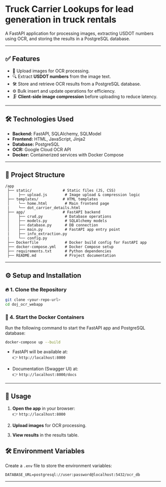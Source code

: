 # Truck Carrier Lookups for lead generation in truck rentals

A FastAPI application for processing images, extracting USDOT numbers using OCR, and storing the results in a PostgreSQL database.

---

## ✅ Features
- 📸 Upload images for OCR processing.  
- 🔍 Extract **USDOT numbers** from the image text.  
- 🛠️ Store and retrieve OCR results from a PostgreSQL database.  
- ⚙️ Bulk insert and update operations for efficiency.  
- 🗜️ **Client-side image compression** before uploading to reduce latency.  

---

## 🛠️ Technologies Used
- **Backend:** FastAPI, SQLAlchemy, SQLModel  
- **Frontend:** HTML, JavaScript, Jinja2  
- **Database:** PostgreSQL  
- **OCR:** Google Cloud OCR API  
- **Docker:** Containerized services with Docker Compose  

---

## 📁 Project Structure
```
/app
 ├── static/              # Static files (JS, CSS)
 │    ├── upload.js        # Image upload & compression logic
 ├── templates/           # HTML templates
 │    └── home.html        # Main frontend page
 |    └── dot_carrier_details.html
 ├── app/                 # FastAPI backend
 │    ├── crud.py          # Database operations
 │    ├── models.py        # SQLAlchemy models
 │    ├── database.py      # DB connection
 │    ├── main.py          # FastAPI app entry point
 |    ├── info_extraction.py
 |    └── config.py
 ├── Dockerfile            # Docker build config for FastAPI app
 ├── docker-compose.yml    # Docker Compose setup
 ├── requirements.txt      # Python dependencies
 ├── README.md             # Project documentation
```

---

## ⚙️ Setup and Installation

### 🔥 1. Clone the Repository
```bash
git clone <your-repo-url>
cd doj_ocr_webapp
```

### 🐋 4. Start the Docker Containers
Run the following command to start the FastAPI app and PostgreSQL database:
```bash
docker-compose up --build
```

- FastAPI will be available at:  
  👉 `http://localhost:8000`

- Documentation (Swagger UI) at:  
  👉 `http://localhost:8000/docs`

---

## 🚀 Usage

1. **Open the app** in your browser:  
   👉 `http://localhost:8000`

2. **Upload images** for OCR processing.

3. **View results** in the results table.



## 🛠️ Environment Variables
Create a `.env` file to store the environment variables:
```env
DATABASE_URL=postgresql://user:password@localhost:5432/ocr_db
```

---

